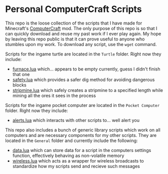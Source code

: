 # Personal ComputerCraft Scripts

This repo is the loose collection of the scripts that I have made for Minecraft's [ComputerCraft][computercraft-link] mod. 
The only purpose of this repo is so that I can quickly download and reuse my past work if I ever play again.
My hope by leaving this repo public is that it can prove useful to anyone who stumbles upon my work.
To download any script, use the `wget` command.

Scripts for the ingame turtle are located in the `Turtle` folder. Right now they include:
- [furnace.lua](./Turtle/furnace.lua) which... appears to be empty currently, guess I didn't finish that one
- [safety.lua](./Turtle/safety.lua) which provides a safer dig method for avoiding dangerous blocks
- [stripmine.lua](./Turtle/stripmine.lua) which safely creates a stripmine to a specified length while mining all the ores it sees in the process

Scripts for the ingame pocket computer are located in the `Pocket Computer` folder. Right now they include:
- [alerts.lua](./Pocket%20Computer/alerts.lua) which interacts with other scripts to... well alert you

This repo also includes a bunch of generic library scripts which work on all computers and are necessary components for my other scripts.
They are located in the `General` folder and currently include the following:
- [data.lua](./General/data.lua) which can store data for a script in the computers settings function, effectively behaving as non-volatile memory
- [wireless.lua](./General/wireless.lua) which acts as a wrapper for wireless broadcasts to standardize how my scripts send and recieve such messages

[computercraft-link]: https://computercraft.cc/
